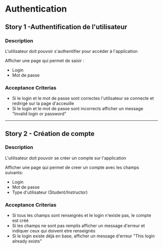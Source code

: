 Authentication
====

## Story 1 -Authentification de l'utilisateur

### Description
L'utilisateur doit pouvoir s'authentifier pour accéder à l'application

Afficher une page qui permet de saisir :
* Login
* Mot de passe

### Acceptance Criterias
* Si le login et le mot de passe sont correctes l'utilisateur se connecte et redirigé sur la page d'acceuille
* Si le login et le mot de passe sont incorrects afficher un message "Invalid login or password"

---

## Story 2 - Création de compte

### Description
L'utilisateur doit pouvoir se créer un compte sur l'application

Afficher une page qui permet de creer un compte avec les champs suivants:
* Login
* Mot de passe
* Type d'utilisateur (Student/Instructor)

### Acceptance Criterias
* Si tous les champs sont renseignés et le login n'existe pas, le compte est créé
* Si les champs ne sont pas remplis afficher un message d'erreur et indiquer ceux qui doivent etre renseignés
* Si le login existe déjà en base, afficher un message d'erreur "This login already exists"
